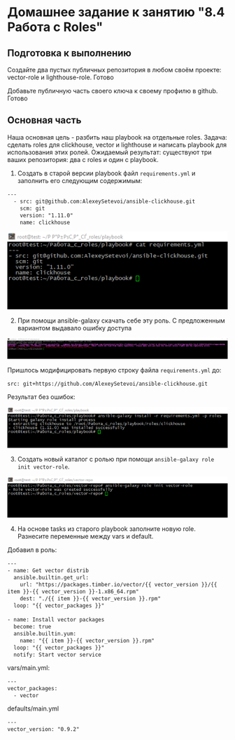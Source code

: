 # Домашнее задание к занятию "8.4 Работа с Roles"

## Подготовка к выполнению

Создайте два пустых публичных репозитория в любом своём проекте: vector-role и lighthouse-role.
Готово

Добавьте публичную часть своего ключа к своему профилю в github.
Готово

## Основная часть

Наша основная цель - разбить наш playbook на отдельные roles. Задача: сделать roles для clickhouse, vector и lighthouse и написать playbook для использования этих ролей. Ожидаемый результат: существуют три ваших репозитория: два с roles и один с playbook.

1. Создать в старой версии playbook файл `requirements.yml` и заполнить его следующим содержимым:

```
---
  - src: git@github.com:AlexeySetevoi/ansible-clickhouse.git
    scm: git
    version: "1.11.0"
    name: clickhouse
```
<p><img src="img\pic1.png">

 
2. При помощи ansible-galaxy скачать себе эту роль.
С предложенным вариантом выдавало ошибку доступа

<p><img src="img\err1.png">

Пришлось модифицировать первую строку файла `requirements.yml` до:
```
src: git+https://github.com/AlexeySetevoi/ansible-clickhouse.git
```
Результат без ошибок:

<p><img src="img\pic2.png">

3. Создать новый каталог с ролью при помощи `ansible-galaxy role init vector-role`.

<p><img src="img\pic3.png">

4. На основе tasks из старого playbook заполните новую role. Разнесите переменные между vars и default.

Добавил в роль:
 
```
---
- name: Get vector distrib
  ansible.builtin.get_url:
    url: "https://packages.timber.io/vector/{{ vector_version }}/{{ item }}-{{ vector_version }}-1.x86_64.rpm"
    dest: "./{{ item }}-{{ vector_version }}.rpm"
  loop: "{{ vector_packages }}"

- name: Install vector packages
  become: true
  ansible.builtin.yum:
    name: "{{ item }}-{{ vector_version }}.rpm"
  loop: "{{ vector_packages }}"
  notify: Start vector service
```

vars/main.yml:

```
---
vector_packages:
  - vector 
```

defaults/main.yml

```
---
vector_version: "0.9.2" 
```

